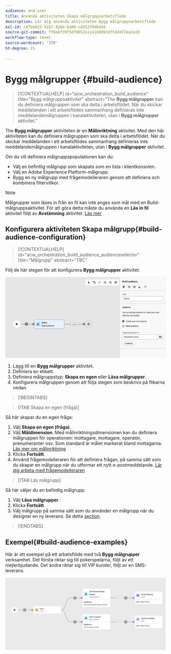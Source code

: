 ```yaml
---
audience: end-user
title: Använda aktiviteten Skapa målgruppsarbetsflöde
description: Lär dig använda aktiviteten Bygg målgruppsarbetsflöde
exl-id: c07bb025-51b7-428e-ba00-cd552f0db9d4
source-git-commit: ff9abf39f5df8052a114168993df5dd472ea2a19
workflow-type: tm+mt
source-wordcount: '379'
ht-degree: 1%

---
```


# Bygg målgrupper {#build-audience}

>[!CONTEXTUALHELP]
>id="acw_orchestration_build_audience"
>title="Bygg målgruppsaktivitet"
>abstract="The **Bygg målgrupper** kan du definiera målgruppen som ska delta i arbetsflödet. När du skickar meddelanden i ett arbetsflödes sammanhang definieras inte meddelandemålgruppen i kanalaktiviteten, utan i **Bygg målgrupper** aktivitet."

The **Bygg målgrupper** aktiviteten är en **Målinriktning** aktivitet. Med den här aktiviteten kan du definiera målgruppen som ska delta i arbetsflödet. När du skickar meddelanden i ett arbetsflödes sammanhang definieras inte meddelandemålgruppen i kanalaktiviteten, utan i **Bygg målgrupper** aktivitet.

Om du vill definiera målgruppspopulationen kan du:

* Välj en befintlig målgrupp som skapats som en lista i klientkonsolen.
* Välj en Adobe Experience Platform-målgrupp.
* Bygg en ny målgrupp med frågemodelleraren genom att definiera och kombinera filtervillkor.

>[!NOTE]
>
>Målgrupper som läses in från en fil kan inte anges som mål med en Build-målgruppsaktivitet. För att göra detta måste du använda en **Läs in fil** aktivitet följt av **Avstämning** aktivitet. [Läs mer](../../audience/about-recipients.md)

<!--
The **Build audience** activity can be placed at the beginning of the workflow or after any other activity. Any activity can be placed after the **Build audience**.
-->

## Konfigurera aktiviteten Skapa målgrupp{#build-audience-configuration}

>[!CONTEXTUALHELP]
>id="acw_orchestration_build_audience_audienceselector"
>title="Målgrupp"
>abstract="TBC"

Följ de här stegen för att konfigurera **Bygg målgrupper** aktivitet:

![](../assets/workflow-audience.png)

1. Lägg till en **Bygg målgrupper** aktivitet.
1. Definiera en etikett.
1. Definiera målgruppstyp: **Skapa en egen** eller **Läsa målgrupper**.
1. Konfigurera målgruppen genom att följa stegen som beskrivs på flikarna nedan.

>[!BEGINTABS]

>[!TAB Skapa en egen (fråga)]

Så här skapar du en egen fråga:

1. Välj **Skapa en egen (fråga)**.
1. Välj **Måldimension**. Med målinriktningsdimensionen kan du definiera målgruppen för operationen: mottagare, mottagare, operatör, prenumeranter osv. Som standard är målet markerat bland mottagarna. [Läs mer om målinriktning](../../audience/about-recipients.md#targeting-dimensions)
1. Klicka **Fortsätt**.
1. Använd frågemodelleraren för att definiera frågan, på samma sätt som du skapar en målgrupp när du utformar ett nytt e-postmeddelande. [Lär dig arbeta med frågemodelleraren](../../audience/../query/query-modeler-overview.md)

>[!TAB Läs målgrupp]

Så här väljer du en befintlig målgrupp:

1. Välj **Läsa målgrupper**.
1. Klicka **Fortsätt**.
1. Välj målgrupp på samma sätt som du använder en målgrupp när du designar en ny leverans. Se detta [section](../../audience/add-audience.md).

>[!ENDTABS]

## Exempel{#build-audience-examples}

Här är ett exempel på ett arbetsflöde med två **Bygg målgrupper** verksamhet. Det första riktar sig till pokerspelarna, följt av ett mejlerbjudande. Det andra riktar sig till VIP kunder, följt av en SMS-leverans.

![](../assets/workflow-audience-example.png)
